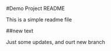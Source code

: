 #Demo Project README

This is a simple readme file

##new text

Just some updates, and ourt new branch
